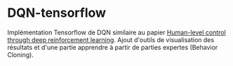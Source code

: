 # DQN-tensorflow

Implémentation Tensorflow de DQN similaire au papier <a href="https://web.stanford.edu/class/psych209/Readings/MnihEtAlHassibis15NatureControlDeepRL.pdf"> Human-level control through deep reinforcement learning</a>.
Ajout d'outils de visualisation des résultats et d'une partie apprendre à partir de parties expertes (Behavior Cloning).
